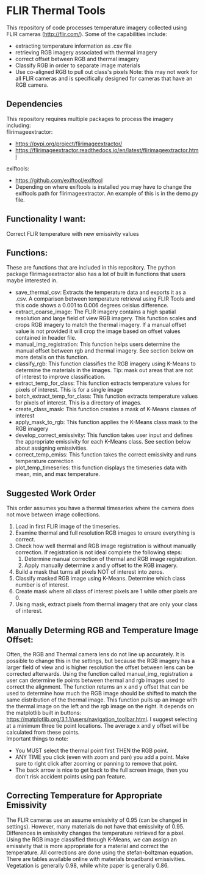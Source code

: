 # FLIR Thermal Tools
This repository of code processes temperature imagery collected using FLIR cameras (http://flir.com/). Some of the capabilities include:  
  * extracting temperature information as .csv file
  * retrieving RGB imagery associated with thermal imagery
  * correct offset between RGB and thermal imagery 
  * Classify RGB in order to separate image materials
  * Use co-aligned RGB to pull out class's pixels
Note: this may not work for all FLIR cameras and is specifically designed for cameras that have an RGB camera. 

## Dependencies
This repository requires multiple packages to process the imagery including:  
flirimageextractor:   
  * https://pypi.org/project/flirimageextractor/     
  * https://flirimageextractor.readthedocs.io/en/latest/flirimageextractor.html  

exiftools: 
  * https://github.com/exiftool/exiftool  
  * Depending on where exiftools is installed you may have to change the exiftools path for flirimageextractor. An example of this is in the demo.py file. 

## Functionality I want:
Correct FLIR temperature with new emissivity values

## Functions:
These are functions that are included in this repository. The python package flirimageextractor also has a lot of built in functions that users maybe interested in.
  * save_thermal_csv: Extracts the temperature data and exports it as a .csv. A comparison between temperature retrieval using FLIR Tools and this code shows a 0.001 to 0.006 degrees celsius difference.
  * extract_coarse_image: The FLIR imagery contains a high spatial resolution and large field of view RGB imagery. This function scales and crops RGB imagery to match the thermal imagery. If a manual offset value is not provided it will crop the image based on offset values contained in header file. 
  * manual_img_registration: This function helps users determine the manual offset between rgb and thermal imagery. See section below on more details on this function. 
  * classify_rgb: This function classifies the RGB imagery using K-Means to determine the materials in the images. Tip: mask out areas that are not of interest to improve classification. 
  * extract_temp_for_class: This function extracts temperature values for pixels of interest. This is for a single image
  * batch_extract_temp_for_class: This function extracts temperature values for pixels of interest. This is a directory of images. 
  * create_class_mask: This function creates a mask of K-Means classes of interest
  * apply_mask_to_rgb: This function applies the K-Means class mask to the RGB imagery
  * develop_correct_emissivity: This function takes user input and defines the appropriate emissivity for each K-Means class. See section below about assigning emissivities.
  * correct_temp_emiss: This function takes the correct emissivity and runs temperature correction
  * plot_temp_timeseries: this function displays the timeseries data with mean, min, and max temperature.

## Suggested Work Order
This order assumes you have a thermal timeseries where the camera does not move between image collections.
1. Load in first FLIR image of the timeseries. 
2. Examine thermal and full resolution RGB images to ensure everything is correct.
3. Check how well thermal and RGB image registration is without manually correction. If registration is not ideal complete the following steps:  
     1. Determine manual correction of thermal and RGB image registration.  
     2. Apply manually determine x and y offset to the RGB imagery.
4. Build a mask that turns all pixels NOT of interest into zeros. 
5. Classify masked RGB image using K-Means. Determine which class number is of interest.
6. Create mask where all class of interest pixels are 1 while other pixels are 0. 
7. Using mask, extract pixels from thermal imagery that are only your class of interest. 

## Manually Determing RGB and Temperature Image Offset:
Often, the RGB and Thermal camera lens do not line up accurately. It is possible to change this in the settings, but because the RGB imagery has a larger field of view and is higher resolution the offset between lens can be corrected afterwards. Using the function called manual_img_registration a user can determine tie points between thermal and rgb images used to correct the alignment. The function returns an x and y offset that can be used to determine how much the RGB image should be shifted to match the same distribution of the thermal image. This function pulls up an image with the thermal image on the left and the rgb image on the right. It depends on the matplotlib built in buttons: https://matplotlib.org/3.1.1/users/navigation_toolbar.html. I suggest selecting at a minimum three tie point locations. The average x and y offset will be calculated from these points.   
Important things to note:
  * You MUST select the thermal point first THEN the RGB point.
  * ANY TIME you click (even with zoom and pan) you add a point. Make sure to right click after zooming or panning to remove that point. 
  * The back arrow is nice to get back to the full screen image, then you don't risk accident points using pan feature.  
  
## Correcting Temperature for Appropriate Emissivity 
The FLIR cameras use an assume emissivity of 0.95 (can be changed in settings). However, many materials do not have that emissivity of 0.95. Differences in emissivity changes the temperature retrieved for a pixel. Using the RGB image classified through K-Means, we can assign an emissivity that is more appropriate for a material and correct the temperature. All corrections are done using the stefan-boltzman equation. There are tables available online with materials broadband emissivities. Vegetation is generally 0.98, while white paper is generally 0.86.  
